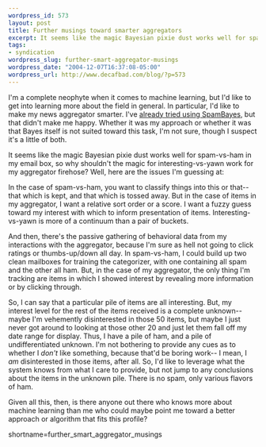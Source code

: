 ```yaml
--- 
wordpress_id: 573
layout: post
title: Further musings toward smarter aggregators
excerpt: It seems like the magic Bayesian pixie dust works well for spam-vs-ham in my email box, so why shouldn't the magic for interesting-vs-yawn work for my aggregator firehose?
tags: 
- syndication
wordpress_slug: further-smart-aggregator-musings
wordpress_date: "2004-12-07T16:37:08-05:00"
wordpress_url: http://www.decafbad.com/blog/?p=573
---
```

I'm a complete neophyte when it comes to machine learning, but I'd like to get into learning more about the field in general.  In particular, I'd like to make my news aggregator smarter.  I've [already tried using SpamBayes](http://www.decafbad.com/blog/2003/08/16/bayes_agg_one), but that didn't make me happy.  Whether it was my approach or whether it was that Bayes itself is not suited toward this task, I'm not sure, though I suspect it's a little of both.

It seems like the magic Bayesian pixie dust works well for spam-vs-ham in my email box, so why shouldn't the magic for interesting-vs-yawn work for my aggregator firehose?    Well, here are the issues I'm guessing at:

In the case of spam-vs-ham, you want to classify things into this or that-- that which is kept, and that which is tossed away.  But in the case of items in my aggregator, I want a relative sort order or a score.  I want a fuzzy guess toward my interest with which to inform presentation of items.  Interesting-vs-yawn is more of a continuum than a pair of buckets.

And then, there's the passive gathering of behavioral data from my interactions with the aggregator, because I'm sure as hell not going to click ratings or thumbs-up/down all day.  In spam-vs-ham, I could build up two clean mailboxes for training the categorizer, with one containing all spam and the other all ham.  But, in the case of my aggregator, the only thing I'm tracking are items in which I showed interest by revealing more information or by clicking through.  

So, I can say that a particular pile of items are all interesting.  But, my interest level for the rest of the items received is a complete unknown-- maybe I'm vehemently disinterested in those 50 items, but maybe I just never got around to looking at those other 20 and just let them fall off my date range for display.  Thus, I have a pile of ham, and a pile of undifferentiated unknown.  I'm not bothering to provide any cues as to whether I *don't* like something, because that'd be boring work-- I mean, I *am* disinterested in those items, after all.  So, I'd like to leverage what the system knows from what I care to provide, but not jump to any conclusions about the items in the unknown pile.  There is no spam, only various flavors of ham.

Given all this, then, is there anyone out there who knows more about machine learning than me who could maybe point me toward a better approach or algorithm that fits this profile?
<!--more-->
shortname=further_smart_aggregator_musings

